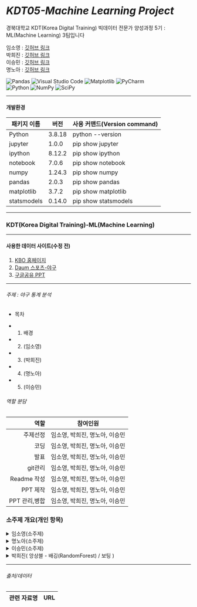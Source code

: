 # _KDT05-Machine Learning Project_

경북대학교 KDT(Korea Digital Training) 빅데이터 전문가 양성과정 5기 : ML(Machine Learning) 3팀입니다

임소영 : [깃허브 링크](https://github.com/YimSoYoung1001)  
박희진 : [깃허브 링크](https://github.com/ParkHeeJin00)  
이승민 : [깃허브 링크](https://github.com/winmin94)  
명노아 : [깃허브 링크](https://github.com/noah2397)

![Pandas](https://img.shields.io/badge/pandas-%23150458.svg?style=for-the-badge&logo=pandas&logoColor=white)
![Visual Studio Code](https://img.shields.io/badge/Visual%20Studio%20Code-0078d7.svg?style=for-the-badge&logo=visual-studio-code&logoColor=white)
![Matplotlib](https://img.shields.io/badge/Matplotlib-%23ffffff.svg?style=for-the-badge&logo=Matplotlib&logoColor=black)
![PyCharm](https://img.shields.io/badge/pycharm-143?style=for-the-badge&logo=pycharm&logoColor=black&color=black&labelColor=green)  
![Python](https://img.shields.io/badge/python-3670A0?style=for-the-badge&logo=python&logoColor=ffdd54)
![NumPy](https://img.shields.io/badge/numpy-%23013243.svg?style=for-the-badge&logo=numpy&logoColor=white)
![SciPy](https://img.shields.io/badge/SciPy-%230C55A5.svg?style=for-the-badge&logo=scipy&logoColor=%white)

<hr/>

#### 개발환경

| 패키지 이름 | 버전   | 사용 커맨드(Version command) |
| ----------- | ------ | ---------------------------- |
| Python      | 3.8.18 | python --version             |
| jupyter     | 1.0.0  | pip show jupyter             |
| ipython     | 8.12.2 | pip show ipython             |
| notebook    | 7.0.6  | pip show notebook            |
| numpy       | 1.24.3 | pip show numpy               |
| pandas      | 2.0.3  | pip show pandas              |
| matplotlib  | 3.7.2  | pip show matplotlib          |
| statsmodels | 0.14.0 | pip show statsmodels         |

<hr/>

### KDT(Korea Digital Training)-ML(Machine Learning)

<hr/>

#### 사용한 데이터 사이트(수정 전)

1. [KBO 홈페이지](https://www.koreabaseball.com/Default.aspx)
2. [Daum 스포츠-야구](https://sports.daum.net/record/kbo/team?season=2023)
3. [구글공유 PPT](https://docs.google.com/presentation/d/1iw8iwN1F_FjeJlKNg46WBwOhtqjZGTJt9zUaESa8WAY/edit)

<hr/>

###### 주제 : 야구 통계 분석

- 목차

* 1. 배경
* 2. (임소영)
* 3. (박희진)
* 4. (명노아)
* 5. (이승민)

###### 역할 분담

|          역할 | 참여인원                       |
| ------------: | ------------------------------ |
|      주제선정 | 임소영, 박희진, 명노아, 이승민 |
|          코딩 | 임소영, 박희진, 명노아, 이승민 |
|          발표 | 임소영, 박희진, 명노아, 이승민 |
|       git관리 | 임소영, 박희진, 명노아, 이승민 |
|   Readme 작성 | 임소영, 박희진, 명노아, 이승민 |
|      PPT 제작 | 임소영, 박희진, 명노아, 이승민 |
| PPT 관리,병합 | 임소영, 박희진, 명노아, 이승민 |

### 소주제 개요(개인 항목)

<details>
  <summary>
    임소영(소주제)
  </summary>
</details>

</hr>

<details>
  <summary>
    명노아(소주제)
  </summary>

</details>

</hr>

<details>
  <summary>
    이승민(소주제)
  </summary>

</details>

</hr>

<details>
  <summary>
    박희진( 앙상블 - 배깅(RandomForest) / 보팅 )
  </summary>
  
## (1) 모델 선정 이유
  
- 과대적합때문에 늘 고생했던 경험이 있어서 과대적합을 완화해주는데 알맞은 RandomForest 모델을 선정하였다.
- 우리 프로젝트가 같은 데이터로 다른 모델의 성능을 비교 파악 하는 것이기 때문에 보팅의 알고리즘과 매우 유사하다고 느꼈고, 우리가 비교해서 가장 높은 성능을 가진 모델의 결과와 보팅모델의 결과를 비교해보면 재밌겠다는 생각이 들어 선정하였다.
  
## (2) 데이터 파악 및 전처리
  
- data : restrant, item, sodium, sugar, total_fat, portein, caloriest
- target : caloriest
- feature : item, sodium, sugar, total_fat, portein
- restrant는 순서가 없는 범주형 데이터 -> OneHotEncoding 실시
  - 같은 브랜드지만 다른 이름인 데이터가 있길래 통일
  - targer과 상관계수 파악 -> 큰 상관관계 파악 X -> 무시 
- 결측치 제거
    - 대체했을 때, 데이터가 왜곡될까봐 대체하지 않고 제거함.
- 중복치 제거
- 이상치 확인
  ![image](https://github.com/ParkHeeJin00/KDT-5_MLProject/assets/155441547/07ef4a97-16b8-4759-a0f9-54c9aa671ba9)
    - 이상치가 매우 많이 확인 되었으나 잘못 입력된 데이터가 아니라는 판단하에 제거하지 않고 진행
    - 이상치에 영향을 덜 받는 MinMaxScaler나 RobustScaler 사용하는 것이 좋겠다.
- feature data를 산점도 찍어 봤을때, 선형 또는 묘하게 2차 곡선을 띰
  ![image](https://github.com/ParkHeeJin00/KDT-5_MLProject/assets/155441547/253fb431-be29-4f03-9d4a-e1ad6310f1fc)
  - feature들끼리 상관관계 있는지 파악
    - total_fat과 sodium 상관관계 높음
    - total_fat과 sodium feature만 poly 진행하여 모델 학습해봤으나 과대적합되어 기각
- MinMaxScaler 적용하여 스케일링
  - 세 방법중에 MAE와 RMSE가 제일 낮은 Scaler 선택
- train_test_split 메서드의 최적의 random_state 값 찾기
- RandomForest 메서드의 최적의 random_state 값 찾기
  
  
## (3) 모델 학습 및 모델 평가  
  
### RandomForest
- train_score : 0.98 / test_score : 0.95 -> 과대적합이라고 판단
  -  과대적합을 방지하기 위해 튜닝 진행
    - n_estimators, max_depth, min_samples_split, max_features 파라미터 튜닝
  - 과대적합을 방지하기 위해 교차검증 진행
    - GridSearchCV를 통해 최적의 모델 산출
** 과대 적합 해결! ** 
- 튜닝 후 : train_score : 0.96 / test_score : 0.95
<aside>
💡 최적의 모델  
  
![image](https://github.com/ParkHeeJin00/KDT-5_MLProject/assets/155441547/00edaf5c-124d-4241-99e0-dd3c784497f0)  
    
                                       [모델 설명도]  
                                  R2 : 0.9476294323874069  
                                          [에러]  
                                  MAE : 57.07360880221679  
                                  MSE : 6874.033423395934  
                                  RMSE : 82.9097908777723  
</aside>
  
### Voting
- 각 조원들과 내가 만들었던 최적의 모델을 estimators 파라미터 안에 넣어 모델 생성 및 학습
- train_score : 0.91 / test_score : 0.91 -> 최적적합
<aside>
💡 최적의 모델  

![image](https://github.com/ParkHeeJin00/KDT-5_MLProject/assets/155441547/b8271ef0-88d3-4e0d-b8e2-432e449c059f)  
            
                                       [모델 설명도]  
                                  R2 : 0.9120334802958219  
                                         [에러]  
                                  MAE : 71.659755748153  
                                  MSE : 8129.04214048125  
                                  RMSE : 90.16120085980027  
</aside>
  
## (4) 새로운 데이터로 칼로리 예측  
- 맘스터치 화이트갈릭싸이버거의 나트륨, 당류, 포화지방, 단백질 데이터를 model에 넣어 predict하여 값 예측  
- 각 모델 별로 예측값과 오차 도출
  ![image](https://github.com/ParkHeeJin00/KDT-5_MLProject/assets/155441547/5010f150-41a6-4900-82c9-1f8f44c37450)
  
## (5) 결과  
  
![image](https://github.com/ParkHeeJin00/KDT-5_MLProject/assets/155441547/6512e391-14f7-476c-affc-19b7ffad4cf1)
![image](https://github.com/ParkHeeJin00/KDT-5_MLProject/assets/155441547/d43885dc-5429-4488-b2e4-991833ecc75d)
- boost model이 score가 가장 높고, 최적적합에다, 새로운 데이터를 넣었을때도 MAE와 RMSE값이 낮다.  
  
## (6) 활용
- 칼로리 예측을 기반한 햄버거 추천 프로그램  
  
## (7) 피드백  
  
- 이상치가 많은 feature data에서 MinMaxScaler를 잘 사용하였다.
  - 이상치 제거를 안해도 MinMaxScaler로도 어느정도 이상치 정리가 된다.  

</details>
<hr/>

###### 출처/데이터

| 관련 자료명 | URL |
| :---------: | --- |
